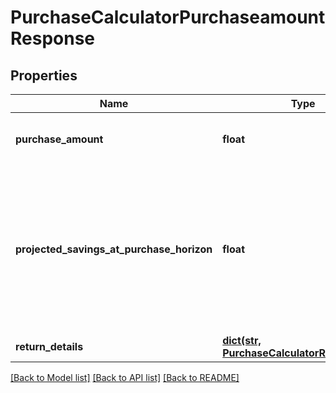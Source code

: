 # PurchaseCalculatorPurchaseamountResponse

## Properties
Name | Type | Description | Notes
------------ | ------------- | ------------- | -------------
**purchase_amount** | **float** | The amount of the major purchase. | 
**projected_savings_at_purchase_horizon** | **float** | The total amount of savings that are projected to be available at the purchase horizon, expressed in today’s dollars. | 
**return_details** | [**dict(str, PurchaseCalculatorReturnDetail)**](PurchaseCalculatorReturnDetail.md) |  | 

[[Back to Model list]](../README.md#documentation-for-models) [[Back to API list]](../README.md#documentation-for-api-endpoints) [[Back to README]](../README.md)


